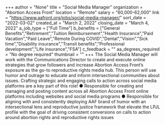 +++
author = "None"
title = "Social Media Manager"
organization = "Abortion Access Front"
location = "Remote"
salary = "60,000-62,000"
link = "https://www.aafront.org/jobs/social-media-manager/"
sort_date = "2022-03-02"
created_at = "March 2, 2022"
closing_date = "March 4, 2022"
a_job_type = ["Full Time"]
b_benefits = ["General Benefits","Retirement","Tuition Reimbursement","Health Insurance","Paid Vacation","Paid Leave","Remote During COVID","Dental","Vision","Sick time","Disability insurance","Transit benefits","Professional development","Life insurance","FSA"]
c_feedback = ""
aa_degrees_required = "No degree required"
thumbnail = ""
+++
The Social Media Manager will work with the Communications Director to create and execute online strategies that grow followers and increase Abortion Access Front’s exposure as the go-to reproductive rights media hub. This person will use humor and outrage to educate and inform intersectional communities about issues. Crafting strategic and engaging calls to action across social media platforms are a key part of this role!
●	Responsible for creating and managing and  posting content across all Abortion Access Front online platforms including websites and social media programs
●	Responsible for aligning with and consistently deploying AAF brand of humor with an intersectional lens and reproductive justice framework that elevate the LPJL profile with the goal of driving consistent conversions on calls to action around abortion rights and reproductive rights issues
